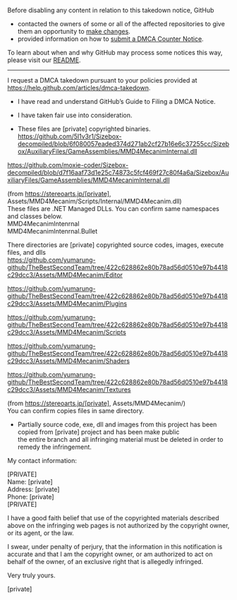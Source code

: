 Before disabling any content in relation to this takedown notice, GitHub
- contacted the owners of some or all of the affected repositories to give them an opportunity to [make changes](https://docs.github.com/en/github/site-policy/dmca-takedown-policy#a-how-does-this-actually-work).
- provided information on how to [submit a DMCA Counter Notice](https://docs.github.com/en/articles/guide-to-submitting-a-dmca-counter-notice).

To learn about when and why GitHub may process some notices this way, please visit our [README](https://github.com/github/dmca/blob/master/README.md#anatomy-of-a-takedown-notice).

---

I request a DMCA takedown pursuant to your policies provided at  
https://help.github.com/articles/dmca-takedown.

- I have read and understand GitHub’s Guide to Filing a DMCA Notice.

- I have taken fair use into consideration.

- These files are [private] copyrighted binaries.  
https://github.com/5l1v3r1/Sizebox-decompiled/blob/6f080057eaded374d271ab2cf27b16e6c37255cc/Sizebox/AuxiliaryFiles/GameAssemblies/MMD4MecanimInternal.dll

https://github.com/moxie-coder/Sizebox-decompiled/blob/d7f16aaf73d1e25c74873c5fcf469f27c80f4a6a/Sizebox/AuxiliaryFiles/GameAssemblies/MMD4MecanimInternal.dll

(from https://stereoarts.jp/[private],
Assets/MMD4Mecanim/Scripts/Internal/MMD4Mecanim.dll)  
These files are .NET Managed DLLs. You can confirm same namespaces and
classes below.  
MMD4MecanimIntenrnal  
MMD4MecanimIntenrnal.Bullet

There directories are [private] copyrighted source codes, images, execute
files, and dlls  
https://github.com/yumarung-github/TheBestSecondTeam/tree/422c628862e80b78ad56d0510e97b4418c29dcc3/Assets/MMD4Mecanim/Editor

https://github.com/yumarung-github/TheBestSecondTeam/tree/422c628862e80b78ad56d0510e97b4418c29dcc3/Assets/MMD4Mecanim/Plugins

https://github.com/yumarung-github/TheBestSecondTeam/tree/422c628862e80b78ad56d0510e97b4418c29dcc3/Assets/MMD4Mecanim/Scripts

https://github.com/yumarung-github/TheBestSecondTeam/tree/422c628862e80b78ad56d0510e97b4418c29dcc3/Assets/MMD4Mecanim/Shaders

https://github.com/yumarung-github/TheBestSecondTeam/tree/422c628862e80b78ad56d0510e97b4418c29dcc3/Assets/MMD4Mecanim/Textures

(from https://stereoarts.jp/[private],
Assets/MMD4Mecanim/)  
You can confirm copies files in same directory.

- Partially source code, exe, dll and images from this project has been
copied from [private] project and has been make public  
the entire branch and all infringing material must be deleted in order
to remedy the infringement.

My contact information:

[PRIVATE]  
Name: [private]  
Address: [private]  
Phone: [private]  
[PRIVATE]

I have a good faith belief that use of the copyrighted materials
described above on the infringing web pages is not authorized by the
copyright owner, or its agent, or the law.

I swear, under penalty of perjury, that the information in this
notification is accurate and that I am the copyright owner, or am
authorized to act on behalf of the owner, of an exclusive right that is
allegedly infringed.

Very truly yours.

[private]
